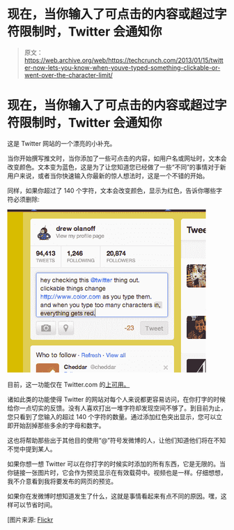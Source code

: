 # 现在，当你输入了可点击的内容或超过字符限制时，Twitter 会通知你

> 原文：<https://web.archive.org/web/https://techcrunch.com/2013/01/15/twitter-now-lets-you-know-when-youve-typed-something-clickable-or-went-over-the-character-limit/>

# 现在，当你输入了可点击的内容或超过字符限制时，Twitter 会通知你

这是 Twitter 网站的一个漂亮的小补充。

当你开始撰写推文时，当你添加了一些可点击的内容，如用户名或网址时，文本会改变颜色。文本变为蓝色，这是为了让您知道您已经做了一些“不同”的事情对于新用户来说，或者当你快速输入你最新的惊人想法时，这是一个不错的开始。

同样，如果你超过了 140 个字符，文本会改变颜色，显示为红色，告诉你哪些字符必须删除:

[![Screenshot_1_15_13_7_35_PM](img/fb234c319821d38cce2818c5bd4981c5.png)](https://web.archive.org/web/20221207093508/https://beta.techcrunch.com/2013/01/15/twitter-now-lets-you-know-when-youve-typed-something-clickable-or-went-over-the-character-limit/screenshot_1_15_13_7_35_pm-2/)

目前，这一功能仅在 Twitter.com 的[上可用。](https://web.archive.org/web/20221207093508/http://twitter.com/)

诸如此类的功能使得 Twitter 的网站对每个人来说都更容易访问，在你打字的时候给你一点切实的反馈。没有人喜欢打出一堆字符却发现空间不够了。到目前为止，您只看到了您输入的超过 140 个字符的数量。通过添加红色突出显示，您可以立即开始刮掉那些多余的字母和数字。

这也将帮助那些出于其他目的使用“@”符号发微博的人，让他们知道他们将在不知不觉中提到某人。

如果你想一想 Twitter 可以在你打字的时候实时添加的所有东西，它是无限的。当你链接一张图片时，它会作为预览显示在有效载荷中。视频也是一样。仔细想想，我不介意看到我将要发布的网页的预览。

如果你在发微博时想知道发生了什么，这就是事情看起来有点不同的原因。嘿，这样可以节省时间。

[图片来源: [Flickr](https://web.archive.org/web/20221207093508/http://www.flickr.com/photos/laughingsquid/4187460211/sizes/z/)